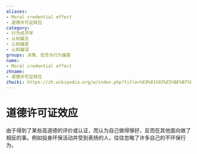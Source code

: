 ```yaml
---
aliases:
- Moral credential effect
- 道德许可证效应
category:
- 行为经济学
- 认知偏见
- 认知偏差
- 认知偏误
groups: 决策、信念与行为偏差
name:
- Moral credential effect
zhname:
- 道德许可证效应
zhwiki: https://zh.wikipedia.org/w/index.php?title=%E9%81%93%E5%BE%B7%E8%A8%B1%E5%8F%AF%E8%AD%89%E6%95%88%E6%87%89&action=edit&redlink=1
---
```


# 道德许可证效应

由于得到了某些高道德的评价或认证，而认为自己做得够好，反而在其他面向做了相反的事。例如投身环保活动并受到表扬的人，往往忽略了许多自己的不环保行为。

